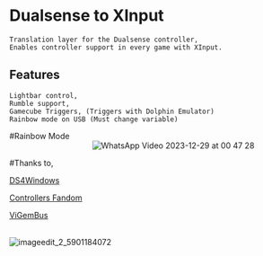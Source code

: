 # Dualsense to XInput


    Translation layer for the Dualsense controller,
    Enables controller support in every game with XInput.

## Features


    Lightbar control,
    Rumble support,
    Gamecube Triggers, (Triggers with Dolphin Emulator)
    Rainbow mode on USB (Must change variable)



#Rainbow Mode  
⠀⠀⠀⠀⠀⠀⠀⠀⠀⠀⠀⠀⠀⠀
![WhatsApp Video 2023-12-29 at 00 47 28](https://github.com/Denellyne/DualSenseToXInput/assets/56112881/abfa3a68-9147-4e20-8e57-cac6196095cf)


#Thanks to,

[DS4Windows](https://github.com/Ryochan7/DS4Windows)


[Controllers Fandom](https://controllers.fandom.com/wiki/Sony_DualSense)


[ViGemBus](https://github.com/nefarius/ViGEmBus)

    
⠀⠀⠀⠀⠀⠀⠀⠀⠀⠀⠀⠀⠀⠀⠀⠀⠀⠀⠀⠀⠀⠀⠀⠀⠀⠀⠀⠀⠀⠀⠀⠀![imageedit_2_5901184072](https://github.com/Denellyne/DualSenseToXInput/assets/56112881/cdc5cd29-2a96-4e4b-afaf-6bf4f5e66a9d)
